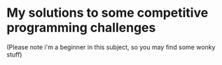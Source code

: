 # My solutions to some competitive programming challenges

(Please note i'm a beginner in this subject, so you may find some wonky stuff)
